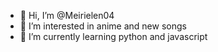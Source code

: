 - 👋 Hi, I’m @Meirielen04
- 👀 I’m interested in anime and new songs
- 🌱 I’m currently learning python and javascript


<!---
Meirielen04/Meirielen04 is a ✨ special ✨ repository because its `README.md` (this file) appears on your GitHub profile.
You can click the Preview link to take a look at your changes.
--->
